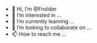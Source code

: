 - 👋 Hi, I’m @Frolider
- 👀 I’m interested in ...
- 🌱 I’m currently learning ...
- 💞️ I’m looking to collaborate on ...
- 📫 How to reach me ...

<!---
Frolider/Frolider is a ✨ special ✨ repository because its `README.md` (this file) appears on your GitHub profile.
You can click the Preview link to take a look at your changes.
--->
